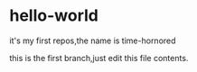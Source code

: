 # hello-world
it's my first repos,the name is time-hornored

this is the first branch,just edit this file contents.
